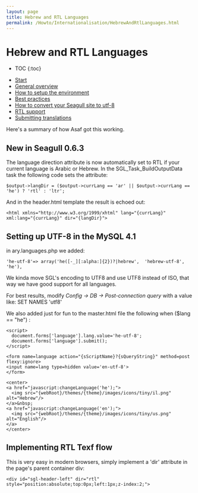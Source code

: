 ```yaml
---
layout: page
title: Hebrew and RTL Languages
permalink: /Howto/Internationalisation/HebrewAndRtlLanguages.html
---
```


<!-- Name: Howto/Internationalisation/HebrewAndRtlLanguages -->
<!-- Version: 8 -->
<!-- Last-Modified: 2009/03/04 10:53:31 -->
<!-- Author: demian -->
<!-- Status: Updated -->

# Hebrew and RTL Languages
* TOC
{:toc}

 - [Start][1]
 - [General overview][2]
 - [How to setup the environment][3]
 - [Best practices][4]
 - [How to convert your Seagull site to utf-8][5]
 - [RTL support][6]
 - [Submitting translations][7]

Here's a summary of how Asaf got this working.

## New in Seagull 0.6.3
The language direction attribute is now automatically set to RTL if your current language is Arabic or Hebrew.  In the SGL\_Task\_BuildOutputData task the following code sets the attribute:


	$output->langDir = ($output->currLang == 'ar' || $output->currLang == 'he') ? 'rtl' : 'ltr';

And in the header.html template the result is echoed out:


	<html xmlns="http://www.w3.org/1999/xhtml" lang="{currLang}" xml:lang="{currLang}" dir="{langDir}">



## Setting up UTF-8 in the MySQL 4.1
in ary.languages.php we added:


	'he-utf-8'=> array('he([-_][:alpha:]{2})?|hebrew',  'hebrew-utf-8', 'he'),


We kinda move SGL's encoding to UTF8 and use UTF8 instead of ISO, that way
we have good support for all languages.

For best results, modify  _Config -\> DB -\> Post-connection query_ with a value like: SET NAMES 'utf8'

We also added just for fun to the master.html file the following when ($lang == "he") :


	<script>
	  document.forms['language'].lang.value='he-utf-8';
	  document.forms['language'].submit();
	</script>
	
	<form name=language action="{sScriptName}?{sQueryString}" method=post flexy:ignore>
	<input name=lang type=hidden value='en-utf-8'>
	</form>
	
	<center>
	<a href="javascript:changeLanguage('he');">
	  <img src="{webRoot}/themes/{theme}/images/icons/tiny/il.png" alt="Hebrew"/>
	</a>&nbsp;
	<a href="javascript:changeLanguage('en');">
	  <img src="{webRoot}/themes/{theme}/images/icons/tiny/us.png" alt="English"/>
	</a>
	</center>

## Implementing RTL Texf flow
This is very easy in modern browsers, simply implement a 'dir' attribute in the page's parent container div:


	<div id="sgl-header-left" dir="rtl" style="position:absolute;top:0px;left:1px;z-index:2;">

[1]:	/Howto/Internationalisation.html
[2]:	/Howto/Internationalisation/General.html
[3]:	/Howto/Internationalisation/TechSetup.html
[4]:	/Howto/Internationalisation/TranslationBestPractices.html
[5]:	/Howto/Internationalisation/ConvertingSeagullSitesToUtf8.html
[6]:	/Howto/Internationalisation/HebrewAndRtlLanguages.html
[7]:	/Howto/Internationalisation/SubmittingTranslations.html